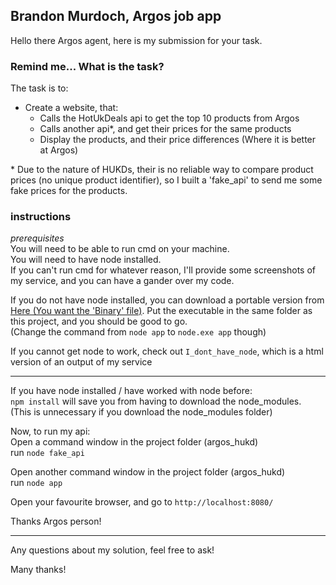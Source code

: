 ## Brandon Murdoch, Argos job app  
Hello there Argos agent, here is my submission for your task.  

### Remind me... What is the task?  
  The task is to:
  * Create a website, that:
    * Calls the HotUkDeals api to get the top 10 products from Argos
    * Calls another api*, and get their prices for the same products
    * Display the products, and their price differences (Where it is better at Argos)  

\* Due to the nature of HUKDs, their is no reliable way to compare product prices (no unique product identifier), so I built a 'fake_api' to send me some fake prices for the products.

### instructions
_prerequisites_  
You will need to be able to run cmd on your machine.  
You will need to have node installed.  
If you can't run cmd for whatever reason, I'll provide some screenshots of my service, and you can have a gander over my code.

If you do not have node installed, you can download a portable version from [Here (You want the 'Binary' file)](https://nodejs.org/en/download/). Put the executable in the same folder as this project, and you should be good to go.  
(Change the command from `node app` to `node.exe app` though)


If you cannot get node to work, check out `I_dont_have_node`, which is a html version of an output of my service

---

If you have node installed / have worked with node before:  
`npm install` will save you from having to download the node_modules.  
(This is unnecessary if you download the node_modules folder)

Now, to run my api:  
Open a command window in the project folder (argos_hukd)  
run `node fake_api`

Open another command window in the project folder (argos_hukd)  
run `node app`

Open your favourite browser, and go to `http://localhost:8080/`

Thanks Argos person!

---

Any questions about my solution, feel free to ask!

Many thanks!
